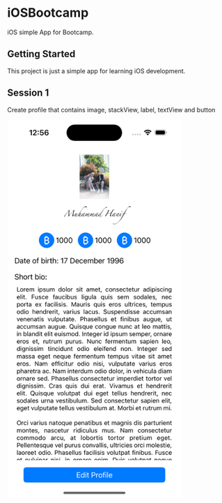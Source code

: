 # iOSBootcamp

iOS simple App for Bootcamp.

## Getting Started

This project is just a simple app for learning iOS development.

## Session 1

Create profile that contains image, stackView, label, textView and button

<img src="https://github.com/hanifmhd/iOSBootcamp/blob/main/Screenshot/session-1.png" width="400"/>
